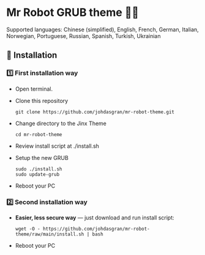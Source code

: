 # Mr Robot GRUB theme 🤖🔥

Supported languages: Chinese (simplified), English, French, German, Italian, Norwegian, Portuguese, Russian, Spanish, Turkish, Ukrainian


## :wrench: Installation
### :one: <b>First installation way</b>

- Open terminal.

- Clone this repository

    ```
    git clone https://github.com/johdasgran/mr-robot-theme.git
    ```

- Change directory to the Jinx Theme

    ```
    cd mr-robot-theme
    ```
 - Review install script at ./install.sh
 
 - Setup the new GRUB

    ```
    sudo ./install.sh
    sudo update-grub
    ```
 - Reboot your PC

### :two: <b>Second installation way</b>


 - **Easier, less secure way** — just download and run install script:

    ```
    wget -O - https://github.com/johdasgran/mr-robot-theme/raw/main/install.sh | bash
    ```
 - Reboot your PC